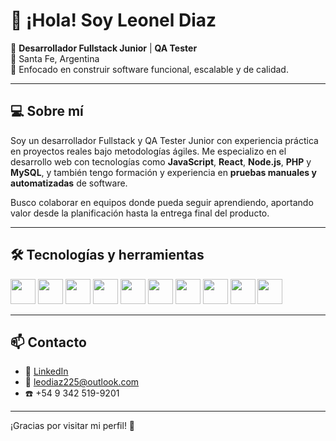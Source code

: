 # 👋 ¡Hola! Soy Leonel Diaz

🎯 **Desarrollador Fullstack Junior** | **QA Tester**  
📍 Santa Fe, Argentina  
🧪 Enfocado en construir software funcional, escalable y de calidad.

---

## 💻 Sobre mí

Soy un desarrollador Fullstack y QA Tester Junior con experiencia práctica en proyectos reales bajo metodologías ágiles. Me especializo en el desarrollo web con tecnologías como **JavaScript**, **React**, **Node.js**, **PHP** y **MySQL**, y también tengo formación y experiencia en **pruebas manuales y automatizadas** de software.

Busco colaborar en equipos donde pueda seguir aprendiendo, aportando valor desde la planificación hasta la entrega final del producto.

---

## 🛠️ Tecnologías y herramientas

<p align="left">
  <img src="https://cdn.jsdelivr.net/gh/devicons/devicon/icons/javascript/javascript-original.svg" width="40" height="40"/>
  <img src="https://cdn.jsdelivr.net/gh/devicons/devicon/icons/react/react-original.svg" width="40" height="40"/>
  <img src="https://cdn.jsdelivr.net/gh/devicons/devicon/icons/nodejs/nodejs-original.svg" width="40" height="40"/>
  <img src="https://cdn.jsdelivr.net/gh/devicons/devicon/icons/php/php-original.svg" width="40" height="40"/>
  <img src="https://cdn.jsdelivr.net/gh/devicons/devicon/icons/mysql/mysql-original.svg" width="40" height="40"/>
  <img src="https://cdn.jsdelivr.net/gh/devicons/devicon/icons/html5/html5-original.svg" width="40" height="40"/>
  <img src="https://cdn.jsdelivr.net/gh/devicons/devicon/icons/css3/css3-original.svg" width="40" height="40"/>
  <img src="https://cdn.jsdelivr.net/gh/devicons/devicon/icons/bootstrap/bootstrap-original.svg" width="40" height="40"/>
  <img src="https://cdn.jsdelivr.net/gh/devicons/devicon/icons/git/git-original.svg" width="40" height="40"/>
  <img src="https://cdn.jsdelivr.net/gh/devicons/devicon/icons/java/java-original.svg" width="40" height="40"/>
</p>

---

## 📫 Contacto

- 💼 [LinkedIn](https://www.linkedin.com/in/leoneldiaz225/)
- 📧 leodiaz225@outlook.com
- ☎️ +54 9 342 519-9201

---

¡Gracias por visitar mi perfil! 🚀
